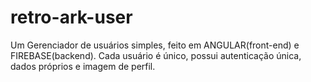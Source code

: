 # retro-ark-user
 Um Gerenciador de usuários simples, feito em ANGULAR(front-end) e FIREBASE(backend). Cada usuário é único, possui autenticação única, dados próprios e imagem de perfil.
